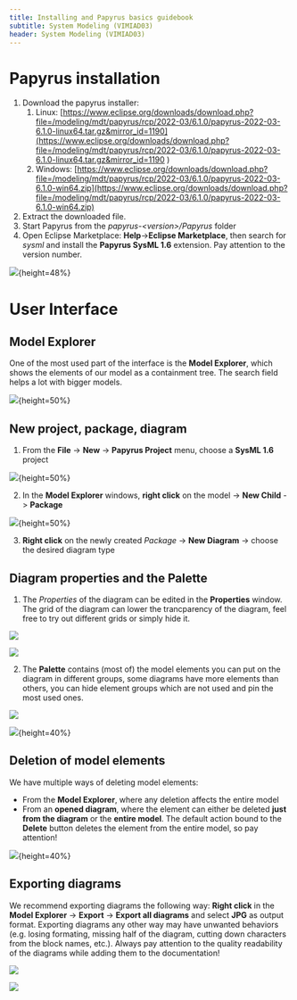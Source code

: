```yaml
---
title: Installing and Papyrus basics guidebook 
subtitle: System Modeling (VIMIAD03)
header: System Modeling (VIMIAD03)
---
```


# Papyrus installation

1. Download the papyrus installer: 
    1. Linux: [https://www.eclipse.org/downloads/download.php?file=/modeling/mdt/papyrus/rcp/2022-03/6.1.0/papyrus-2022-03-6.1.0-linux64.tar.gz&mirror_id=1190](https://www.eclipse.org/downloads/download.php?file=/modeling/mdt/papyrus/rcp/2022-03/6.1.0/papyrus-2022-03-6.1.0-linux64.tar.gz&mirror_id=1190 )
    1. Windows: [https://www.eclipse.org/downloads/download.php?file=/modeling/mdt/papyrus/rcp/2022-03/6.1.0/papyrus-2022-03-6.1.0-win64.zip](https://www.eclipse.org/downloads/download.php?file=/modeling/mdt/papyrus/rcp/2022-03/6.1.0/papyrus-2022-03-6.1.0-win64.zip)
1. Extract the downloaded file.
1. Start Papyrus from the  _papyrus-\<version\>/Papyrus_ folder
1. Open Eclipse Marketplace: **Help**->**Eclipse Marketplace**, then search for _sysml_ and install the **Papyrus SysML 1.6** extension. Pay attention to the version number.

![](figs/install-marketplace.png){height=48%}

# User Interface

## Model Explorer
One of the most used part of the interface is the **Model Explorer**, which shows the elements of our model as a containment tree. The search field helps a lot with bigger models.

![](figs/install-model-explorer.png){height=50%}

## New project, package, diagram

1. From the **File** -> **New** -> **Papyrus Project** menu, choose a **SysML 1.6** project

![](figs/install-new-project.png){height=50%}

2. In the **Model Explorer** windows, **right click** on the model -> **New Child** -> **Package**

![](figs/install-new-package.png){height=50%}

3. **Right click** on the newly created _Package_ -> **New Diagram** -> choose the desired diagram type

## Diagram properties and the Palette

1. The _Properties_ of the diagram can be edited in the **Properties** window. The grid of the diagram can lower the trancparency of the diagram, feel free to try out different grids or simply hide it.

![](figs/install-properties.png)

![](figs/install-properties-grid.png)

2. The **Palette** contains (most of) the model elements you can put on the diagram in different groups, some diagrams have more elements than others, you can hide element groups which are not used and pin the most used ones.

![](figs/install-palette.png)

![](figs/install-palette-pin.png){height=40%}

## Deletion of model elements

We have multiple ways of deleting model elements:

- From the **Model Explorer**, where any deletion affects the entire model
- From an **opened diagram**, where the element can either be deleted **just from the diagram** or the **entire model**. The default action bound to the **Delete** button deletes the element from the entire model, so pay attention! 

![](figs/install-delete-element.png){height=40%}

## Exporting diagrams

We recommend exporting diagrams the following way: **Right click** in the **Model Explorer** -> **Export** -> **Export all diagrams** and select **JPG** as output format. Exporting diagrams any other way may have unwanted behaviors (e.g. losing formating, missing half of the diagram, cutting down characters from the block names, etc.). Always pay attention to the quality readability of the diagrams while adding them to the documentation!

![](figs/install-export-imgs.png)

![](figs/install-export-jpg.png)
